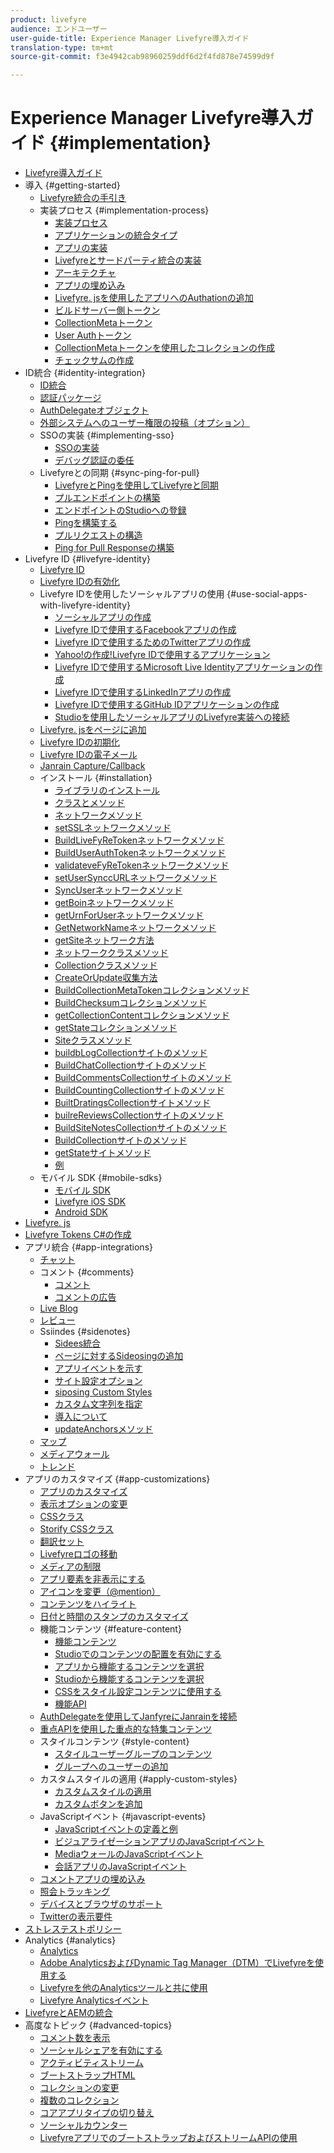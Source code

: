 ```yaml
---
product: livefyre
audience: エンドユーザー
user-guide-title: Experience Manager Livefyre導入ガイド
translation-type: tm+mt
source-git-commit: f3e4942cab98960259ddf6d2f4fd878e74599d9f

---
```



# Experience Manager Livefyre導入ガイド {#implementation}

+ [Livefyre導入ガイド](home.md)
+ 導入 {#getting-started}
   + [Livefyre統合の手引き](c-getting-started/c-getting-started.md)
   + 実装プロセス {#implementation-process}
      + [実装プロセス](c-getting-started/c-implementation-process/c-implementation-process.md)
      + [アプリケーションの統合タイプ](c-getting-started/c-implementation-process/c-app-integration-types.md)
      + [アプリの実装](c-getting-started/designer-app-implementation.md)
      + [Livefyreとサードパーティ統合の実装](c-app-integrations/implement-livefyre-3rd-party.md)
      + [アーキテクチャ](c-getting-started/c-implementation-process/c-architecture.md)
      + [アプリの埋め込み](c-getting-started/c-implementation-process/c-using-livefyre.js-to-create-customize-and-use-apps-on-your-site.md)
      + [Livefyre. jsを使用したアプリへのAuthationの追加](c-getting-started/c-implementation-process/c-add-authetication-to-an-app-using-livefyre.js.md)
      + [ビルドサーバー側トークン](c-getting-started/c-implementation-process/c-build-server-side-tokens.md)
      + [CollectionMetaトークン](c-getting-started/c-implementation-process/c-collectionmeta-tokent.md)
      + [User Authトークン](c-getting-started/c-implementation-process/c-user-auth-token.md)
      + [CollectionMetaトークンを使用したコレクションの作成](t-create-a-collectionmeta-token.md)
      + [チェックサムの作成](c-creating-a-checksum.md)
+ ID統合 {#identity-integration}
   + [ID統合](t-about-identity-integration/t-about-identity-integration.md)
   + [認証パッケージ](t-about-identity-integration/c-authorization-package.md)
   + [AuthDelegateオブジェクト](t-about-identity-integration/c-building-an-auth-delegate.md)
   + [外部システムへのユーザー権限の投稿（オプション）](t-about-identity-integration/c-posting-user-permissions-to-external-systems.md)
   + SSOの実装 {#implementing-sso}
      + [SSOの実装](t-about-identity-integration/c-implementing-sso/c-implementing-sso.md)
      + [デバッグ認証の委任](t-about-identity-integration/c-implementing-sso/c-debugging-auth.md)
   + Livefyreとの同期 {#sync-ping-for-pull}
      + [LivefyreとPingを使用してLivefyreと同期](t-about-identity-integration/t-sync-with-livefyre-using-ping-for-pull/t-sync-with-livefyre-using-ping-for-pull.md)
      + [プルエンドポイントの構築](t-about-identity-integration/t-sync-with-livefyre-using-ping-for-pull/t-build-the-pull-endpoint.md)
      + [エンドポイントのStudioへの登録](t-about-identity-integration/t-sync-with-livefyre-using-ping-for-pull/c-register-the-endpoint-with-studio.md)
      + [Pingを構築する](t-about-identity-integration/t-sync-with-livefyre-using-ping-for-pull/t-build-the-ping.md)
      + [プルリクエストの構造](t-about-identity-integration/t-sync-with-livefyre-using-ping-for-pull/t-pull-request-structure.md)
      + [Ping for Pull Responseの構築](t-about-identity-integration/t-sync-with-livefyre-using-ping-for-pull/c-build-the-ping-for-pull-response.md)
+ Livefyre ID {#livefyre-identity}
   + [Livefyre ID](c-livefyre-identity-comp/c-livefyre-identity-comp.md)
   + [Livefyre IDの有効化](c-livefyre-identity-comp/t-enable-livefyre-identity.md)
   + Livefyre IDを使用したソーシャルアプリの使用 {#use-social-apps-with-livefyre-identity}
      + [ソーシャルアプリの作成](c-livefyre-identity-comp/t-create-your-social-apps.md)
      + [Livefyre IDで使用するFacebookアプリの作成](c-livefyre-identity-comp/t-create-a-facebook-app-for-use-with-livefyre-identity.md)
      + [Livefyre IDで使用するためのTwitterアプリの作成](c-livefyre-identity-comp/t-create-a-twitter-app-for-use-with-livefyre-identity.md)
      + [Yahoo!の作成!Livefyre IDで使用するアプリケーション](c-livefyre-identity-comp/t-create-a-yahoo-app-for-use-with-livefyre-identity.md)
      + [Livefyre IDで使用するMicrosoft Live Identityアプリケーションの作成](c-livefyre-identity-comp/t-create-a-microsoft-live-id-app-for-use-with-livefyre-identity.md)
      + [Livefyre IDで使用するLinkedInアプリの作成](c-livefyre-identity-comp/t-create-a-linkedin-app-for-use-with-livefyre-identity.md)
      + [Livefyre IDで使用するGitHub IDアプリケーションの作成](c-livefyre-identity-comp/c-create-a-github-identity.md)
      + [Studioを使用したソーシャルアプリのLivefyre実装への接続](c-livefyre-identity-comp/t-using-studio-to-connect-your-social-apps-to-your-livefyre-implementation.md)
   + [Livefyre. jsをページに追加](c-livefyre-identity-comp/t-add-livefyre.js-to-the-page.md)
   + [Livefyre IDの初期化](c-livefyre-identity-comp/t-initialize-livefyre-identity.md)
   + [Livefyre IDの電子メール](c-livefyre-identity-comp/c-emails-for-livefyre-identity.md)
   + [Janrain Capture/Callback](c-livefyre-identity-comp/c-janrain-capture-backplane-comp.md)
   + インストール {#installation}
      + [ライブラリのインストール](c-installing-libraries/c-installing-libraries.md)
      + [クラスとメソッド](c-installing-libraries/c-methods-livefyre.md)
      + [ネットワークメソッド](c-installing-libraries/c-network-methods.md)
      + [setSSLネットワークメソッド](c-installing-libraries/r-setssl-method.md)
      + [BuildLiveFyReTokenネットワークメソッド](c-installing-libraries/r-buildlivefyretoken-method.md)
      + [BuildUserAuthTokenネットワークメソッド](c-installing-libraries/r-builduserauthtoken-method.md)
      + [validateveFyReTokenネットワークメソッド](c-installing-libraries/c-validatelivefyretoken-network-method.md)
      + [setUserSynccURLネットワークメソッド](c-installing-libraries/r-setusersyncurl-method.md)
      + [SyncUserネットワークメソッド](c-installing-libraries/r-syncuser-method.md)
      + [getBoinネットワークメソッド](c-installing-libraries/r-geturn-method.md)
      + [getUrnForUserネットワークメソッド](c-installing-libraries/r-geturnforuser-method.md)
      + [GetNetworkNameネットワークメソッド](c-installing-libraries/r-getnetworkname-method.md)
      + [getSiteネットワーク方法](c-installing-libraries/r-getsite-method.md)
      + [ネットワーククラスメソッド](c-installing-libraries/c-network-class-methods.md)
      + [Collectionクラスメソッド](c-installing-libraries/c-collection-methods.md)
      + [CreateOrUpdate収集方法](c-installing-libraries/r-createorupdate-collection-method.md)
      + [BuildCollectionMetaTokenコレクションメソッド](c-installing-libraries/r-buildcollectionmetatoken-collection-method.md)
      + [BuildChecksumコレクションメソッド](c-installing-libraries/r-buildchecksum-collection-method.md)
      + [getCollectionContentコレクションメソッド](c-installing-libraries/t-getcollectioncontent-collection-method.md)
      + [getStateコレクションメソッド](c-installing-libraries/r-geturn-collection-method.md)
      + [Siteクラスメソッド](c-installing-libraries/c-site-methods.md)
      + [buildbLogCollectionサイトのメソッド](c-installing-libraries/r-buildblogcollection-site-method.md)
      + [BuildChatCollectionサイトのメソッド](c-installing-libraries/r-buildchatcollection-site-method.md)
      + [BuildCommentsCollectionサイトのメソッド](c-installing-libraries/r-buildcommentscollection-site-method.md)
      + [BuildCountingCollectionサイトのメソッド](c-installing-libraries/r-buildcountingcollection-site-method.md)
      + [BuiltDratingsCollectionサイトメソッド](c-installing-libraries/r-buildratingscollection-site-method.md)
      + [builreReviewsCollectionサイトのメソッド](c-installing-libraries/r-buildreviewscollection-site-method.md)
      + [BuildSiteNotesCollectionサイトのメソッド](c-installing-libraries/r-buildsitenotescollection-site-method.md)
      + [BuildCollectionサイトのメソッド](c-installing-libraries/r-buildcollection-site-method.md)
      + [getStateサイトメソッド](c-installing-libraries/r-geturn-site-method.md)
      + [例](c-installing-libraries/c-libraries-examples.md)
   + モバイル SDK {#mobile-sdks}
      + [モバイル SDK](c-mobile-sdks/c-mobile-sdks.md)
      + [Livefyre iOS SDK](c-mobile-sdks/c-livefyre-ios-sdk.md)
      + [Android SDK](c-mobile-sdks/c-android-sdk.md)
+ [Livefyre. js](c-livefyre.js.md)
+ [Livefyre Tokens C#の作成](c-creating-livefyre-tokens-c-.md)
+ アプリ統合 {#app-integrations}
   + [チャット](c-app-integrations/c-app-integratios-chat.md)
   + コメント {#comments}
      + [コメント](c-app-integrations/c-comments-integration/c-comments-integration.md)
      + [コメントの広告](c-app-integrations/c-comments-integration/c-ads-in-comments-integration.md)
   + [Live Blog](c-app-integrations/c-live-blog-integration.md)
   + [レビュー](c-app-integrations/c-reviews-integration.md)
   + Ssiindes {#sidenotes}
      + [Sidees統合](c-app-integrations/c-sidenotes-integration/r-sidenotes-integration.md)
      + [ページに対するSideosingの追加](c-app-integrations/c-sidenotes-integration/r-adding-sidenotes-to-a-page.md)
      + [アプリイベントを示す](c-app-integrations/c-sidenotes-integration/r-app-events.md)
      + [サイト設定オプション](c-app-integrations/c-sidenotes-integration/r-configuration-options.md)
      + [siposing Custom Styles](c-app-integrations/c-sidenotes-integration/r-custom-styles.md)
      + [カスタム文字列を指定](c-app-integrations/c-sidenotes-integration/r-custom-strings.md)
      + [導入について](c-app-integrations/c-sidenotes-integration/r-sidenotes-implementation.md)
      + [updateAnchorsメソッド](c-app-integrations/c-sidenotes-integration/update-anchors-method.md)
   + [マップ](c-app-integrations/c-map-integration.md)
   + [メディアウォール](c-app-integrations/c-media-wall-integration.md)
   + [トレンド](c-app-integrations/c-trending-integration.md)
+ アプリのカスタマイズ {#app-customizations}
   + [アプリのカスタマイズ](c-app-customizations/c-app-customizations.md)
   + [表示オプションの変更](c-app-customizations/c-change-display-options.md)
   + [CSSクラス](c-app-customizations/c-css-classes.md)
   + [Storify CSSクラス](c-app-customizations/c-storify-css-classes.md)
   + [翻訳セット](c-app-customizations/c-translation-sets.md)
   + [Livefyreロゴの移動](c-app-customizations/c-move-the-livefyre-logo.md)
   + [メディアの制限](c-app-customizations/c-restrict-media.md)
   + [アプリ要素を非表示にする](c-app-customizations/c-hide-app-elements.md)
   + [アイコンを変更（@mention）](c-app-customizations/c-change-mention-icon.md)
   + [コンテンツをハイライト](c-app-customizations/c-highlight-content.md)
   + [日付と時間のスタンプのカスタマイズ](c-app-customizations/c-date-time-stamp.md)
   + 機能コンテンツ {#feature-content}
      + [機能コンテンツ](c-app-customizations/t-feature-content.md)
      + [Studioでのコンテンツの配置を有効にする](c-app-customizations/t-enable-featuring-content-in-studio.md)
      + [アプリから機能するコンテンツを選択](c-app-customizations/t-select-content-to-feature.md)
      + [Studioから機能するコンテンツを選択](c-app-customizations/t-select-content-to-feature-from-studio.md)
      + [CSSをスタイル設定コンテンツに使用する](c-app-customizations/c-use-css-to-style-featured-content.md)
      + [機能API](c-app-customizations/c-feature-apis.md)
   + [AuthDelegateを使用してJanfyreにJanrainを接続](c-app-customizations/c-connecting-janrain-to-livefyre-using-authdelegate.md)
   + [重点APIを使用した重点的な特集コンテンツ](c-app-customizations/c-aggregated-featured-content-using-the-featured-apis.md)
   + スタイルコンテンツ {#style-content}
      + [スタイルユーザーグループのコンテンツ](c-app-customizations/c-style-user-group-content.md)
      + [グループへのユーザーの追加](c-app-customizations/c-adding-users-to-groups.md)
   + カスタムスタイルの適用 {#apply-custom-styles}
      + [カスタムスタイルの適用](c-app-customizations/c-applying-custom-styles-.md)
      + [カスタムボタンを追加](c-app-customizations/t-add-custom-buttons.md)
   + JavaScriptイベント {#javascript-events}
      + [JavaScriptイベントの定義と例](c-app-customizations/c-javascript-events.md)
      + [ビジュアライゼーションアプリのJavaScriptイベント](c-app-customizations/c-javascript-events-for-visualization-apps.md)
      + [MediaウォールのJavaScriptイベント](c-app-customizations/c-javascript-events-media-wall.md)
      + [会話アプリのJavaScriptイベント](c-app-customizations/c-javascript-events-for-conversation-apps.md)
   + [コメントアプリの埋め込み](c-app-customizations/c-embed-a-comments-app.md)
   + [照会トラッキング](c-app-customizations/c-referral-tracking.md)
   + [デバイスとブラウザのサポート](c-app-customizations/c-device-and-browser-support.md)
   + [Twitterの表示要件](c-app-customizations/c-twitter-display-requirements.md)
+ [ストレステストポリシー](c-stress-test-policy.md)
+ Analytics {#analytics}
   + [Analytics](livefyre-analytics/livefyre-analytics.md)
   + [Adobe AnalyticsおよびDynamic Tag Manager（DTM）でLivefyreを使用する](livefyre-analytics/c-use-livefyre-with-adobe-analytics.md)
   + [Livefyreを他のAnalyticsツールと共に使用](livefyre-analytics/c-livefyre-analytics.md)
   + [Livefyre Analyticsイベント](livefyre-analytics/c-livefyre-analytics-events.md)
+ [LivefyreとAEMの統合](c-livefyre-aem-integration.md)
+ 高度なトピック {#advanced-topics}
   + [コメント数を表示](c-advanced-topics/t-display-comment-count.md)
   + [ソーシャルシェアを有効にする](c-advanced-topics/c-enabling-social-sharing.md)
   + [アクティビティストリーム](c-advanced-topics/c-activity-stream.md)
   + [ブートストラップHTML](c-advanced-topics/c-bootstrap-html.md)
   + [コレクションの変更](c-advanced-topics/c-change-collection.md)
   + [複数のコレクション](c-advanced-topics/c-multiple-collections.md)
   + [コアアプリタイプの切り替え](c-advanced-topics/c-switch-core-app-types.md)
   + [ソーシャルカウンター](c-advanced-topics/c-social-counter.md)
   + [LivefyreアプリでのブートストラップおよびストリームAPIの使用](c-advanced-topics/bootstrap-stream-api.md)
